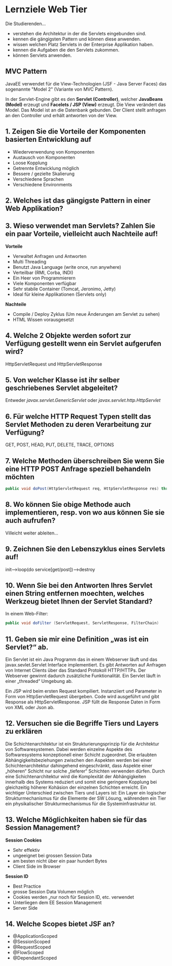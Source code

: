 # Lernziele Web Tier
Die Studierenden...
- verstehen die Architektur in der die Servlets eingebunden sind.
- kennen die gängigsten Pattern und können diese anwenden.
- wissen welchen Platz Servlets in der Enterprise Applikation haben.
- kennen die Aufgaben die den Servlets zukommen.
- können Servlets anwenden.

## MVC Pattern
JavaEE verwendet für die View-Technologien (JSF - Java Server Faces) das sogenannte "Model 2" (Variante von MVC Pattern).

In der Servlet-Engine gibt es den **Servlet (Controller)**, welcher **JavaBeans (Model)** erzeugt und **Facelets / JSP (View)** erzeugt. Die View verändert das Model. Das Model ist an die Datenbank gebunden. Der Client stellt anfragen an den Controller und erhält antworten von der View.

## 1. Zeigen Sie die Vorteile der Komponenten basierten Entwicklung auf
- Wiederverwendung von Komponenten
- Austausch von Komponenten
- Loose Kopplung
- Getrennte Entwicklung möglich
- Bessere / gezielte Skalierung
- Verschiedene Sprachen
- Verschiedene Environments

## 2. Welches ist das gängigste Pattern in einer Web Applikation?


## 3. Wieso verwendet man Servlets? Zahlen Sie ein paar Vorteile, vielleicht auch Nachteile auf!
**Vorteile**

- Verwaltet Anfragen und Antworten
- Multi Threading
- Benutzt Java Language (write once, run anywhere)
- Verteilbar (RMI, Corba, INDI)
- Ein Heer von Programmierern
- Viele Komponenten verfügbar
- Sehr stabile Container (Tomcat, Jeronimo, Jetty)
- Ideal für kleine Applikationen (Servlets only)

**Nachteile**

- Compile / Deploy Zyklus (Um neue Änderungen am Servlet zu sehen)
- HTML Wissen vorausgesetzt

## 4. Welche 2 Objekte werden sofort zur Verfügung gestellt wenn ein Servlet aufgerufen wird?
HttpServletRequest und HttpServletResponse

## 5. Von welcher Klasse ist ihr selber geschriebenes Servlet abgeleitet?
Entweder *javax.servlet.GenericServlet* oder *javax.servlet.http.HttpServlet*

## 6. Für welche HTTP Request Typen stellt das Servlet Methoden zu deren Verarbeitung zur Verfügung?
GET, POST, HEAD, PUT, DELETE, TRACE, OPTIONS

## 7. Welche Methoden überschreiben Sie wenn Sie eine HTTP POST Anfrage speziell behandeln möchten
```java
public void doPost(HttpServletRequest req, HttpServletResponse res) throws ServletException, IOException
```

## 8. Wo können Sie obige Methode auch implementieren, resp. von wo aus können Sie sie auch aufrufen?
Villeicht weiter ableiten...

## 9. Zeichnen Sie den Lebenszyklus eines Servlets auf!
init-->loop(do service[get/post])-->destroy

## 10. Wenn Sie bei den Antworten Ihres Servlet einen String entfernen moechten, welches Werkzeug bietet Ihnen der Servlet Standard?
In einem Web-Filter:
```java
public void doFilter (ServletRequest, ServletResponse, FilterChain)
```

## 11. Geben sie mir eine Definition „was ist ein Servlet?“ ab.
Ein Servlet ist ein Java Programm das in einem Webserver läuft und das javax.sevlet.Servlet Interface implementiert. Es gibt Antworten auf Anfragen von Internet Clients über das Standard Protokoll HTTP/HTTPs. Der Webserver gewinnt dadurch zusätzliche Funktionalität. Ein Servlet läuft in einer „threaded“ Umgebung ab.

Ein JSP wird beim ersten Request kompiliert. Instanziiert und Parameter in Form von HttpServletRequest übergeben. Code wird ausgeführt und gibt Response als HttpServletResponse. JSP füllt die Response Daten in Form von XML oder Json ab.

## 12. Versuchen sie die Begriffe Tiers und Layers zu erklären
Die Schichtenarchitektur ist ein Strukturierungsprinzip für die Architektur von Softwaresystemen. Dabei werden einzelne Aspekte des Softwaresystems konzeptionell einer Schicht zugeordnet. Die erlaubten Abhängigkeitsbeziehungen zwischen den Aspekten werden bei einer Schichtenarchitektur dahingehend eingeschränkt, dass Aspekte einer „höheren“ Schicht nur solche „tieferer“ Schichten verwenden dürfen. Durch eine Schichtenarchitektur wird die Komplexität der Abhängigkeiten innerhalb des Systems reduziert und somit eine geringere Kopplung bei gleichzeitig höherer Kohäsion der einzelnen Schichten erreicht. Ein wichtiger Unterschied zwischen Tiers und Layers ist: Ein Layer ein logischer Strukturmechanismus für die Elemente der SW Lösung, währendem ein Tier ein physikalischer Strukturmechanismus für die   Systeminfrastruktur ist.

## 13. Welche Möglichkeiten haben sie für das Session Management?
**Session Cookies**
- Sehr effektiv
- ungeeignet bei grossen Session Data
- am besten nicht über ein paar hundert Bytes
- Client Side im Browser

**Session ID**
- Best Practice
- grosse Session Data Volumen möglich
- Cookies werden „nur noch für Session ID, etc. verwendet
- Unterliegen dem EE Session Management
- Server Side

## 14. Welche Scopes bietet JSF an?
- @ApplicationScoped
- @SessionScoped
- @RequestScoped
- @FlowScoped
- @DependantScoped